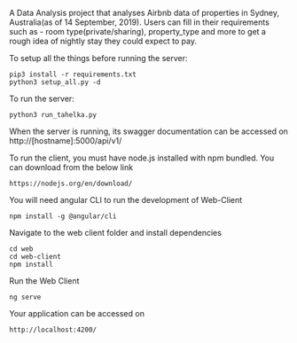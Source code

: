 A Data Analysis project that analyses Airbnb data of properties in Sydney, Australia(as of 14 September, 2019). Users can fill in their requirements such as - room type(private/sharing), property_type and more to get a rough idea of nightly stay they could expect to pay.

To setup all the things before running the server:
```
pip3 install -r requirements.txt
python3 setup_all.py -d
```

To run the server:
```
python3 run_tahelka.py
```
When the server is running, its swagger documentation can be accessed on http://[hostname]:5000/api/v1/

To run the client, you must have node.js installed with npm bundled. You can download from the below link
```
https://nodejs.org/en/download/
```
You will need angular CLI to run the development of Web-Client
```
npm install -g @angular/cli
```
Navigate to the web client folder and install dependencies
```
cd web
cd web-client
npm install
```
Run the Web Client
```
ng serve
```
Your application can be accessed on
```
http://localhost:4200/
```
